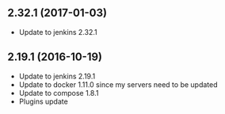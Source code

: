 
## 2.32.1 (2017-01-03)
- Update to jenkins 2.32.1

## 2.19.1 (2016-10-19)
- Update to jenkins 2.19.1
- Update to docker 1.11.0 since my servers need to be updated
- Update to compose 1.8.1
- Plugins update

